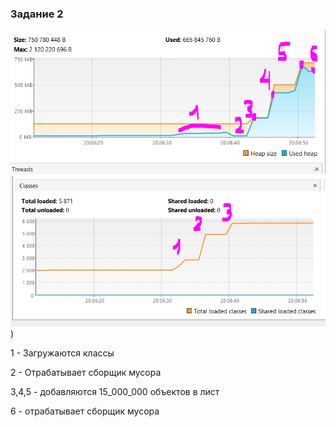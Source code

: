 ### Задание 2

![Heap.png](https://github.com/AlexanderTimin96/Java_Core_Homework/blob/main/JVM/task2/Heap.PNG)
![classes.png](https://github.com/AlexanderTimin96/Java_Core_Homework/blob/main/JVM/task2/Classes.PNG))

1 - Загружаются классы 

2 - Отрабатывает сборщик мусора

3,4,5 -  добавляются 15_000_000 объектов в лист

6 - отрабатывает сборщик мусора
